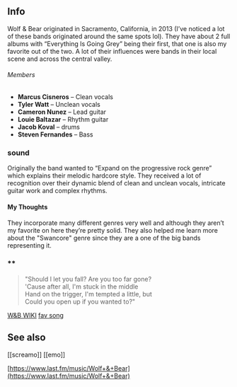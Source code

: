 ## Info

Wolf & Bear originated in Sacramento, California, in 2013 (I’ve noticed a lot of these bands originated around the same spots lol). They have about 2 full albums with “Everything Is Going Grey” being their first, that one is also my favorite out of the two. A lot of their influences were bands in their local scene and across the central valley.
###### Members
- **Marcus Cisneros** – Clean vocals
- **Tyler Watt** – Unclean vocals
- **Cameron Nunez** – Lead guitar
- **Louie Baltazar** – Rhythm guitar
- **Jacob Koval** – drums
- **Steven Fernandes** – Bass
### sound
Originally the band wanted to “Expand on the progressive rock genre” which explains their melodic hardcore style. They received a lot of recognition over their dynamic blend of clean and unclean vocals, intricate guitar work and complex rhythms.
#### My Thoughts
They incorporate many different genres very well and although they aren’t my favorite on here they’re pretty solid. They also helped me learn more about the "Swancore" genre since they are a one of the big bands representing it.

### **

>"Should I let you fall? Are you too far gone?  
'Cause after all, I'm stuck in the middle  
Hand on the trigger, I'm tempted a little, but  
Could you open up if you wanted to?"

[W&B WIKI](https://www.last.fm/music/Wolf+&+Bear)
[fav song](https://genius.com/Wolf-and-bear-deleto-lyrics)
## See also
 [[screamo]]
 [[emo]]

[https://www.last.fm/music/Wolf+&+Bear](https://www.last.fm/music/Wolf+&+Bear)